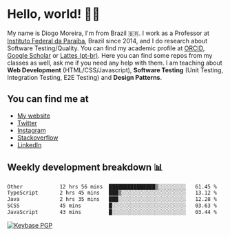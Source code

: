 # Hello, world! 👋🏻

My name is Diogo Moreira, I'm from Brazil 🇧🇷. I work as a Professor at [Instituto Federal da Paraíba](https://ifpb.edu.br), Brazil since 2014, and I do research about Software Testing/Quality. You can find my academic profile at [ORCID](https://orcid.org/0000-0003-1803-6565), [Google Scholar](https://scholar.google.com.br/citations?hl=pt-BR&user=DlSdlvEAAAAJ) or [Lattes (pt-br)](http://buscatextual.cnpq.br/buscatextual/visualizacv.do?id=K4384159A1). Here you can find some repos from my classes as well, ask me if you need any help with them. I am teaching about **Web Development** (HTML/CSS/Javascript), **Software Testing** (Unit Testing, Integration Testing, E2E Testing) and **Design Patterns**.

## You can find me at
- [My website](https://diogodmoreira.com)
- [Twitter](https://twitter.com/diogodmoreira)
- [Instagram](https://instagram.com/diogo.dmoreira)
- [Stackoverflow](https://stackoverflow.com/users/1541533/diogo-moreira)
- [LinkedIn](https://linkedin.com/in/diogodmoreira)

## Weekly development breakdown 📊

<!--START_SECTION:waka-->

```txt
Other            12 hrs 56 mins  ███████████████▒░░░░░░░░░   61.45 %
TypeScript       2 hrs 45 mins   ███▒░░░░░░░░░░░░░░░░░░░░░   13.12 %
Java             2 hrs 35 mins   ███░░░░░░░░░░░░░░░░░░░░░░   12.28 %
SCSS             45 mins         █░░░░░░░░░░░░░░░░░░░░░░░░   03.63 %
JavaScript       43 mins         █░░░░░░░░░░░░░░░░░░░░░░░░   03.44 %
```

<!--END_SECTION:waka-->

[![Keybase PGP](https://img.shields.io/keybase/pgp/diogomoreira?style=flat-square)](https://keybase.io/diogomoreira)
